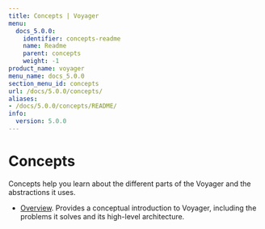 ```yaml
---
title: Concepts | Voyager
menu:
  docs_5.0.0:
    identifier: concepts-readme
    name: Readme
    parent: concepts
    weight: -1
product_name: voyager
menu_name: docs_5.0.0
section_menu_id: concepts
url: /docs/5.0.0/concepts/
aliases:
- /docs/5.0.0/concepts/README/
info:
  version: 5.0.0
---
```


# Concepts

Concepts help you learn about the different parts of the Voyager and the abstractions it uses.

- [Overview](/docs/5.0.0/concepts/overview). Provides a conceptual introduction to Voyager, including the problems it solves and its high-level architecture.
